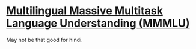 # [Multilingual Massive Multitask Language Understanding (MMMLU)](https://huggingface.co/datasets/openai/MMMLU)
May not be that good for hindi.
